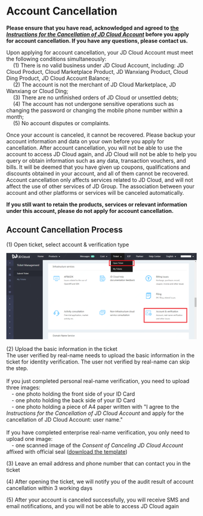 # Account Cancellation
**Please ensure that you have read, acknowledged and agreed to [the *Instructions for the Cancellation of JD Cloud Account*](https://docs.jdcloud.com/platform-agreement/privacy-policy) before you apply for account cancellation. If you have any questions, please contact us.**

Upon applying for account cancellation, your JD Cloud Account must meet the following conditions simultaneously:</br>
&emsp; (1) There is no valid business under JD Cloud Account, including: JD Cloud Product, Cloud Marketplace Product, JD Wanxiang Product, Cloud Ding Product, JD Cloud Account Balance;</br>
&emsp; (2) The account is not the merchant of JD Cloud Marketplace, JD Wanxiang or Cloud Ding;</br>
&emsp; (3) There are no unfinished orders of JD Cloud or unsettled debts;</br>
&emsp; (4) The account has not undergone sensitive operations such as changing the password or changing the mobile phone number within a month;</br>
&emsp; (5) No account disputes or complaints.</br>

Once your account is canceled, it cannot be recovered. Please backup your account information and data on your own before you apply for cancellation. After account cancellation, you will not be able to use the account to access JD Cloud again, and JD Cloud will not be able to help you query or obtain information such as any data, transaction vouchers, and bills. It will be deemed that you have given up coupons, qualifications and discounts obtained in your account, and all of them cannot be recovered. Account cancellation only affects services related to JD Cloud, and will not affect the use of other services of JD Group. The association between your account and other platforms or services will be canceled automatically.

**If you still want to retain the products, services or relevant information under this account, please do not apply for account cancellation.**

## Account Cancellation Process
(1) Open ticket, select account & verification type

![](../../../image/User/Account%20Management/Account%20Revocation/Account-Canceling.png)

(2) Upload the basic information in the ticket</br>
The user verified by real-name needs to upload the basic information in the ticket for identity verification. The user not verified by real-name can skip the step.</br></br>
If you just completed personal real-name verification, you need to upload three images:</br>
&emsp;- one photo holding the front side of your ID Card</br>
&emsp;- one photo holding the back side of your ID Card</br>
&emsp;- one photo holding a piece of A4 paper written with "I agree to the *Instructions for the Cancellation of JD Cloud Account* and apply for the cancellation of JD Cloud Account: user name."</br></br>
If you have completed enterprise real-name verification, you only need to upload one image:</br>
&emsp;- one scanned image of the *Consent of Canceling JD Cloud Account* affixed with official seal ([download the template](https://docs-downloads.oss.cn-north-1.jcloudcs.com/Consent-of-Canceling-JDCloud-Account.docx))

(3) Leave an email address and phone number that can contact you in the ticket

(4) After opening the ticket, we will notify you of the audit result of account cancellation within 3 working days

(5) After your account is canceled successfully, you will receive SMS and email notifications, and you will not be able to access JD Cloud again


